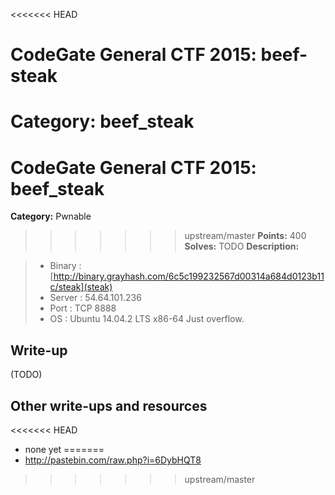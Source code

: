 <<<<<<< HEAD
# CodeGate General CTF 2015: beef-steak

**Category:** beef_steak
=======
# CodeGate General CTF 2015: beef_steak

**Category:** Pwnable
>>>>>>> upstream/master
**Points:** 400
**Solves:** TODO
**Description:** 

> - Binary : [http://binary.grayhash.com/6c5c199232567d00314a684d0123b11c/steak](steak)
> - Server : 54.64.101.236
> - Port : TCP 8888
> - OS : Ubuntu 14.04.2 LTS x86-64
> Just overflow.

## Write-up

(TODO)

## Other write-ups and resources

<<<<<<< HEAD
* none yet
=======
* <http://pastebin.com/raw.php?i=6DybHQT8>
>>>>>>> upstream/master
